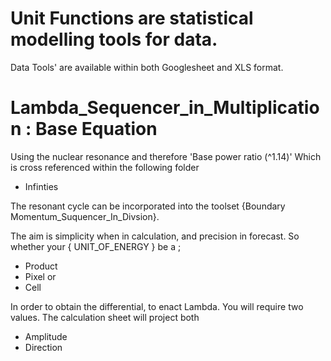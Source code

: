 # Unit Functions are statistical modelling tools for data.

Data Tools' are available within both Googlesheet and XLS format. 

# Lambda_Sequencer_in_Multiplication : Base Equation 

Using the nuclear resonance and therefore 'Base power ratio (^1.14)' 
Which is cross referenced within the following folder 

* Infinties 

The resonant cycle can be incorporated into the toolset {Boundary Momentum_Suquencer_In_Divsion}.

The aim is simplicity when in calculation, and precision in forecast. 
So whether your { UNIT_OF_ENERGY } be a ;

* Product
* Pixel or
* Cell

In order to obtain the differential, to enact Lambda. You will require two values. The calculation sheet will project both 

* Amplitude
* Direction 
